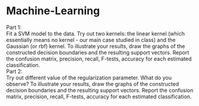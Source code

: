 # Machine-Learning
Part 1:<br />
Fit a SVM model to the data. Try out two kernels: the linear kernel (which essentially
means no kernel - our main case studied in class) and the Gaussian (or rbf) kernel. To illustrate your
results, draw the graphs of the constructed decision boundaries and the resulting support vectors.
Report the confusion matrix, precision, recall, F-tests, accuracy for each estimated classification.<br />
Part 2:<br />
Try out different value of the regularization parameter. What do you observe? To illustrate
your results, draw the graphs of the constructed decision boundaries and the resulting support vectors.
Report the confusion matrix, precision, recall, F-tests, accuracy for each estimated classification.
